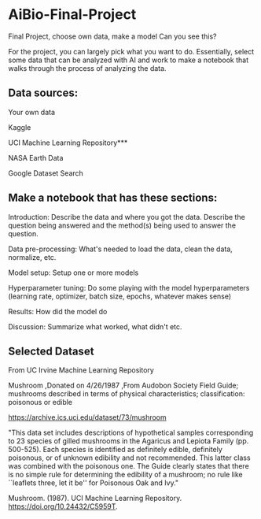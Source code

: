 # AiBio-Final-Project
Final Project, choose own data, make a model
Can you see this?

For the project, you can largely pick what you want to do. Essentially, select some data that can be analyzed with AI and work to make a notebook that walks through the process of analyzing the data.

## Data sources: 
Your own data

Kaggle

UCI Machine Learning Repository***

NASA Earth Data

Google Dataset Search


## Make a notebook that has these sections:

Introduction: Describe the data and where you got the data. Describe the question being answered and the method(s) being used to answer the question.

Data pre-processing: What's needed to load the data, clean the data, normalize, etc.

Model setup: Setup one or more models

Hyperparameter tuning: Do some playing with the model hyperparameters (learning rate, optimizer, batch size, epochs, whatever makes sense)

Results: How did the model do

Discussion: Summarize what worked, what didn't etc.


## Selected Dataset 
From UC Irvine Machine Learning Repository 

Mushroom
,Donated on 4/26/1987
,From Audobon Society Field Guide; mushrooms described in terms of physical characteristics; classification: poisonous or edible

https://archive.ics.uci.edu/dataset/73/mushroom

"This data set includes descriptions of hypothetical samples corresponding to 23 species of gilled mushrooms in the Agaricus and Lepiota Family (pp. 500-525).  Each species is identified as definitely edible, definitely poisonous, or of unknown edibility and not recommended.  This latter class was combined with the poisonous one.  The Guide clearly states that there is no simple rule for determining the edibility of a mushroom; no rule like ``leaflets three, let it be'' for Poisonous Oak and Ivy."

Mushroom. (1987). UCI Machine Learning Repository. https://doi.org/10.24432/C5959T.
